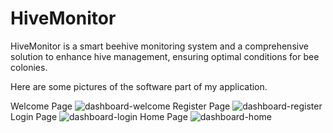 # HiveMonitor


HiveMonitor is a smart beehive monitoring system and a comprehensive solution to enhance hive management, ensuring optimal conditions for bee colonies.

Here are some pictures of the software part of my application.

Welcome Page
![dashboard-welcome](https://github.com/KHSIB-Hamdi/HiveMonitor/assets/100844314/639d6c9b-8f2c-4932-8a0d-0af67c30c7d2)
Register Page
![dashboard-register](https://github.com/KHSIB-Hamdi/HiveMonitor/assets/100844314/19acd72c-03ff-4ad3-b590-dd878795fede)
Login Page
![dashboard-login](https://github.com/KHSIB-Hamdi/HiveMonitor/assets/100844314/3277d7e1-7c50-416c-9cdf-681e5692ead4)
Home Page
![dashboard-home](https://github.com/KHSIB-Hamdi/HiveMonitor/assets/100844314/dfb190ff-ff74-42ab-b6eb-5762cf775e6b)

